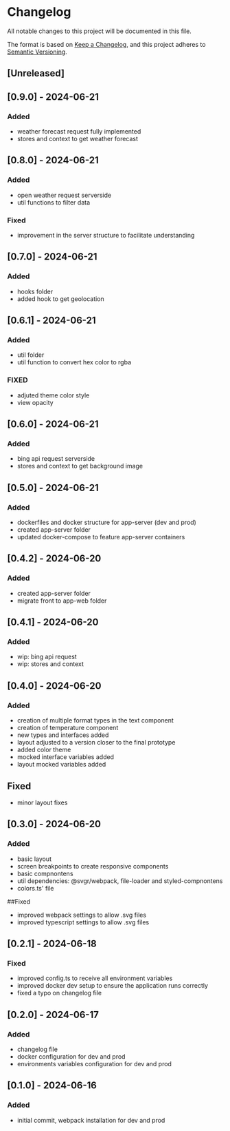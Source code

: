 # Changelog

All notable changes to this project will be documented in this file.

The format is based on [Keep a Changelog](https://keepachangelog.com/en/1.1.0/),
and this project adheres to [Semantic Versioning](https://semver.org/spec/v2.0.0.html).

## [Unreleased]

## [0.9.0] - 2024-06-21

### Added
- weather forecast request fully implemented
- stores and context to get weather forecast

## [0.8.0] - 2024-06-21

### Added
- open weather request serverside
- util functions to filter data

### Fixed
- improvement in the server structure to facilitate understanding

## [0.7.0] - 2024-06-21

### Added
- hooks folder
- added hook to get geolocation

## [0.6.1] - 2024-06-21

### Added
- util folder
- util function to convert hex color to rgba

### FIXED
- adjuted theme color style
- view opacity

## [0.6.0] - 2024-06-21

### Added
- bing api request serverside
- stores and context to get background image

## [0.5.0] - 2024-06-21

### Added
- dockerfiles and docker structure for app-server (dev and prod)
- created app-server folder
- updated docker-compose to feature app-server containers

## [0.4.2] - 2024-06-20

### Added
- created app-server folder
- migrate front to app-web folder

## [0.4.1] - 2024-06-20

### Added
- wip: bing api request
- wip: stores and context

## [0.4.0] - 2024-06-20

### Added
- creation of multiple format types in the text component
- creation of temperature component
- new types and interfaces added
- layout adjusted to a version closer to the final prototype
- added color theme
- mocked interface variables added
- layout mocked variables added

## Fixed
- minor layout fixes

## [0.3.0] - 2024-06-20

### Added
- basic layout
- screen breakpoints to create responsive components
- basic compnontens
- util dependencies: @svgr/webpack, file-loader and styled-compnontens
- colors.ts' file

##Fixed
- improved webpack settings to allow .svg files
- improved typescript settings to allow .svg files

## [0.2.1] - 2024-06-18

### Fixed
- improved config.ts to receive all environment variables
- improved docker dev setup to ensure the application runs correctly
- fixed a typo on changelog file

## [0.2.0] - 2024-06-17

### Added
- changelog file
- docker configuration for dev and prod
- environments variables configuration for dev and prod

## [0.1.0] - 2024-06-16

### Added
- initial commit, webpack installation for dev and prod